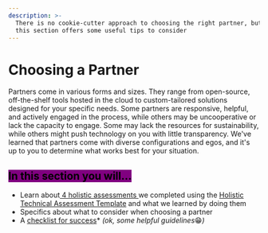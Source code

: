 ```yaml
---
description: >-
  There is no cookie-cutter approach to choosing the right partner, but we hope
  this section offers some useful tips to consider
---
```


# Choosing a Partner

Partners come in various forms and sizes. They range from open-source, off-the-shelf tools hosted in the cloud to custom-tailored solutions designed for your specific needs. Some partners are responsive, helpful, and actively engaged in the process, while others may be uncooperative or lack the capacity to engage. Some may lack the resources for sustainability, while others might push technology on you with little transparency. We've learned that partners come with diverse configurations and egos, and it's up to you to determine what works best for your situation.



## <mark style="background-color:purple;">In this section you will...</mark>

* Learn about[ 4 holistic assessments ](partner-assessments/)we completed using the [Holistic Technical Assessment Template](../process/evaluation-template.md) and what we learned by doing them
* Specifics about what to consider when choosing a partner
* A [checklist for success](checklist-for-success.md)\* _(ok, some helpful guidelines_😁_)_
